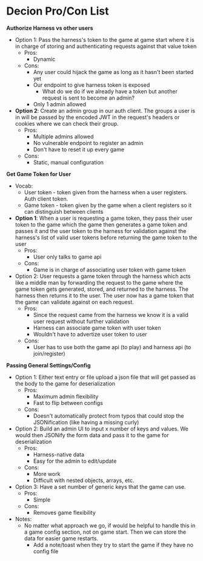 # Decion Pro/Con List

**Authorize Harness vs other users**
- Option 1: Pass the harness's token to the game at game start where it is in charge of storing and authenticating requests against that value token
  - Pros:
    - Dynamic
  - Cons:
    - Any user could hijack the game as long as it hasn't been started yet
    - Our endpoint to give harness token is exposed
      - What do we do if we already have a token but another request is sent to become an admin?
    - Only 1 admin allowed
- **Option 2**: Create an admin group in our auth client. The groups a user is in will be passed by the encoded JWT in the request's headers or cookies where we can check their group.
  - Pros:
    - Multiple admins allowed 
    - No vulnerable endpoint to register an admin
    - Don't have to reset it up every game
  - Cons: 
    - Static, manual configuration

**Get Game Token for User**
- Vocab:
  - User token - token given from the harness when a user registers. Auth client token.
  - Game token - token given by the game when a client registers so it can distinguish between clients
- **Option 1**: When a user is requesting a game token, they pass their user token to the game which the game then generates a game token and passes it and the user token to the harness for validation against the harness's list of valid user tokens before returning the game token to the user
  - Pros: 
    - User only talks to game api
  - Cons:
    - Game is in charge of associating user token with game token
- Option 2: User requests a game token through the harness which acts like a middle man by forwarding the request to the game where the game token gets generated, stored, and returned to the harness. The harness then returns it to the user. The user now has a game token that the game can validate against on each request.
  - Pros:
    - Since the request came from the harness we know it is a valid user request without further validation
    - Harness can associate game token with user token
    - Wouldn't have to advertize user token to user
  - Cons:
    - User has to use both the game api (to play) and harness api (to join/register)

**Passing General Settings/Config**
- Option 1: Either text entry or file upload a json file that will get passed as the body to the game for deserialization
  - Pros:
    - Maximum admin flexibility
    - Fast to flip between configs
  - Cons:
    - Doesn't automatically protect from typos that could stop the JSONification (like having a missing curly)
- Option 2: Build an admin UI to input x number of keys and values. We would then JSONify the form data and pass it to the game for deserialization
  - Pros:
    - Harness-native data
    - Easy for the admin to edit/update
  - Cons:
    - More work
    - Difficult with nested objects, arrays, etc.
- Option 3: Have a set number of generic keys that the game can use.
  - Pros:
    - Simple
  - Cons:
    - Removes game flexibility
- Notes:
  - No matter what approach we go, if would be helpful to handle this in a game config section, not on game start. Then we can store the data for easier game restarts.
    - Add a note/toast when they try to start the game if they have no config file
